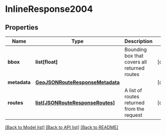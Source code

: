 # InlineResponse2004

## Properties
Name | Type | Description | Notes
------------ | ------------- | ------------- | -------------
**bbox** | **list[float]** | Bounding box that covers all returned routes | [optional] 
**metadata** | [**GeoJSONRouteResponseMetadata**](GeoJSONRouteResponseMetadata.md) |  | [optional] 
**routes** | [**list[JSONRouteResponseRoutes]**](JSONRouteResponseRoutes.md) | A list of routes returned from the request | [optional] 

[[Back to Model list]](../README.md#documentation_for_models) [[Back to API list]](../README.md#documentation_for_api_endpoints) [[Back to README]](../README.md)

